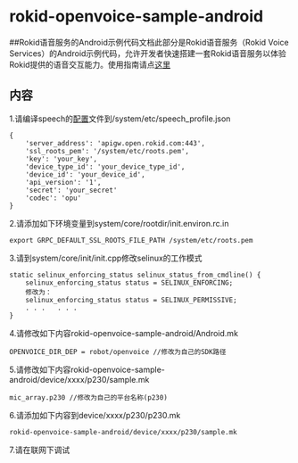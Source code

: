 # rokid-openvoice-sample-android
##Rokid语音服务的Android示例代码文档此部分是Rokid语音服务（Rokid Voice Services）的Android示例代码，允许开发者快速搭建一套Rokid语音服务以体验Rokid提供的语音交互能力。使用指南请点[这里](https://developer-forum.rokid.com/t/rokid-open-voice-sdk/97/10)

## 内容
1.请编译speech的[配置](https://developer-forum.rokid.com/t/rokid/101)文件到/system/etc/speech_profile.json

	{
		'server_address': 'apigw.open.rokid.com:443',
		'ssl_roots_pem': '/system/etc/roots.pem',
		'key': 'your_key',
		'device_type_id': 'your_device_type_id',
		'device_id': 'your_device_id',
		'api_version': '1',
		'secret': 'your_secret'
		'codec': 'opu'
	}

2.请添加如下环境变量到system/core/rootdir/init.environ.rc.in

	export GRPC_DEFAULT_SSL_ROOTS_FILE_PATH /system/etc/roots.pem

3.请到system/core/init/init.cpp修改selinux的工作模式
	
	static selinux_enforcing_status selinux_status_from_cmdline() {
		selinux_enforcing_status status = SELINUX_ENFORCING;
		修改为：
		selinux_enforcing_status status = SELINUX_PERMISSIVE;
		. . .	. . . 
	}

4.请修改如下内容rokid-openvoice-sample-android/Android.mk

	OPENVOICE_DIR_DEP = robot/openvoice	//修改为自己的SDK路径

5.请修改如下内容rokid-openvoice-sample-android/device/xxxx/p230/sample.mk

	mic_array.p230 //修改为自己的平台名称(p230)

6.请添加如下内容到device/xxxx/p230/p230.mk
	
	rokid-openvoice-sample-android/device/xxxx/p230/sample.mk

7.请在联网下调试

